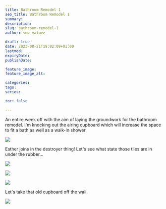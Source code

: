 ```yaml
---
title: Bathroom Remodel 1
seo_title: Bathroom Remodel 1
summary: 
description: 
slug: bathroom-remodel-1
author: <no value>

draft: true
date: 2023-08-21T18:02:09+01:00
lastmod: 
expiryDate: 
publishDate: 

feature_image: 
feature_image_alt: 

categories:
tags:
series:

toc: false

---
```

An entire week off with the aim of laying the groundwork for the bathroom remodel. 
I'm knocking out the airing cupboard which will increase the space to fit a bath as well as a walk-in shower.

![](/images/0196.jpeg)

Esther joins in the destroyer thing! Let's see what state those tiles are in under the rubber...

![](/images/0193.jpeg)

![](/images/0194.jpeg)

![](/images/0195.jpeg)

Let's take that old cupboard off the wall.

![](/images/0189.jpeg)



